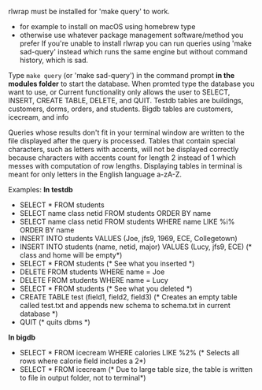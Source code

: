 rlwrap must be installed for 'make query' to work.
  - for example to install on macOS using homebrew type <brew install rlwrap>
  - otherwise use whatever package management software/method you prefer
If you're unable to install rlwrap you can run queries using 'make sad-query'
instead which runs the same engine but without command history, which is sad.

Type `make query` (or 'make sad-query') in the command prompt **in the modules folder** to start the
database.  When promted type the database you want to use, <testdb> or <bigdb> 
Current functionality only allows the user to SELECT, INSERT, CREATE TABLE, DELETE, and QUIT. 
Testdb tables are buildings, customers, dorms, orders, and students.
Bigdb tables are customers, icecream, and info

Queries whose results don't fit in your terminal window are written to the 
file displayed after the query is processed.  Tables that contain special 
characters, such as letters with accents, will not be displayed correctly because
characters with accents count for length 2 instead of 1 which messes with 
computation of row lengths.  Displaying tables in terminal is meant for only
letters in the English language a-zA-Z.

Examples:
  **In testdb**
- SELECT * FROM students
- SELECT name class netid FROM students ORDER BY name
- SELECT name class netid FROM students WHERE name LIKE %i% ORDER BY name
- INSERT INTO students VALUES (Joe, jfs9, 1969, ECE, Collegetown)
- INSERT INTO students (name, netid, major) VALUES (Lucy, jfs9, ECE) (* class and home will be empty*)
- SELECT * FROM students (* See what you inserted *)
- DELETE FROM students WHERE name = Joe
- DELETE FROM students WHERE name = Lucy
- SELECT * FROM students (* See what you deleted *)
- CREATE TABLE test (field1, field2, field3) (* Creates an empty table called test.txt and appends new schema to schema.txt in current database *)
- QUIT (* quits dbms *)

**In bigdb**
- SELECT * FROM icecream WHERE calories LIKE %2% (* Selects all rows where calorie field includes a 2*)
- SELECT * FROM icecream (* Due to large table size, the table is written to file in output folder, not to terminal*)